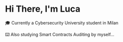 # Hi There, I'm Luca

🎓 Currently a Cybersecurity University student in Milan

⌨️ Also studying Smart Contracts Auditing by myself... 
